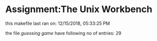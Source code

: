 # Assignment:The Unix Workbench 

this makefile last ran on: 
12/15/2018, 05:33:25 PM

the file *guessing game* have following no of entries: 
29
